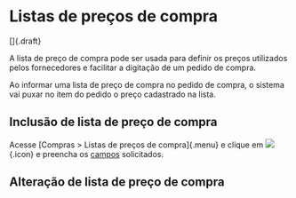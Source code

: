 # Listas de preços de compra

[]{.draft}

A lista de preço de compra pode ser usada para definir os preços utilizados pelos fornecedores e facilitar a digitação de um pedido de compra.

Ao informar uma lista de preço de compra no pedido de compra, o sistema vai puxar no item do pedido o preço cadastrado na lista.

## Inclusão de lista de preço de compra

Acesse [Compras > Listas de preços de compra]{.menu} e clique em ![](https://static.zenerp.app.br/icons/action-create.svg){.icon} e preencha os [campos](priceList-edit) solicitados.


## Alteração de lista de preço de compra